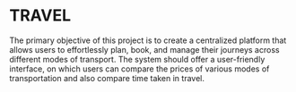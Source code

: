 # TRAVEL
The primary objective of this project is to create a centralized platform that allows users to effortlessly plan, book, and manage their journeys across different modes of transport. The system should offer a user-friendly interface, on which users can compare the prices of various modes of transportation and also compare time taken in travel. 
<BR>
